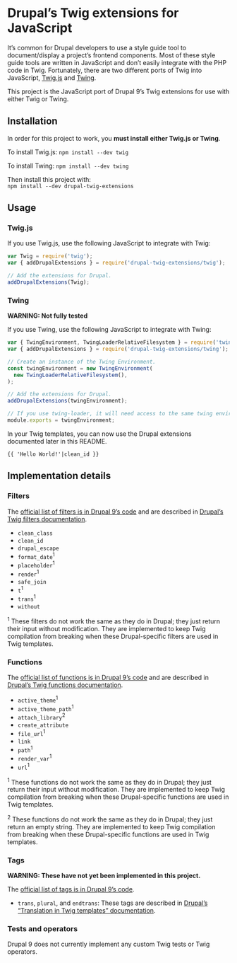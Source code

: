 # Drupal’s Twig extensions for JavaScript

It’s common for Drupal developers to use a style guide tool to document/display a project’s frontend components. Most of these style guide tools are written in JavaScript and don’t easily integrate with the PHP code in Twig. Fortunately, there are two different ports of Twig into JavaScript, [Twig.js](https://github.com/twigjs/twig.js/) and [Twing](https://github.com/NightlyCommit/twing).

This project is the JavaScript port of Drupal 9’s Twig extensions for use with either Twig or Twing.

## Installation

In order for this project to work, you **must install either Twig.js or Twing**.

To install Twig.js: `npm install --dev twig`

To install Twing: `npm install --dev twing`

Then install this project with:<br />
`npm install --dev drupal-twig-extensions`

## Usage

### Twig.js

If you use Twig.js, use the following JavaScript to integrate with Twig:

```javascript
var Twig = require('twig');
var { addDrupalExtensions } = require('drupal-twig-extensions/twig');

// Add the extensions for Drupal.
addDrupalExtensions(Twig);
```

### Twing

**WARNING: Not fully tested**

If you use Twing, use the following JavaScript to integrate with Twing:

```javascript
var { TwingEnvironment, TwingLoaderRelativeFilesystem } = require('twing');
var { addDrupalExtensions } = require('drupal-twig-extensions/twing');

// Create an instance of the Twing Environment.
const twingEnvironment = new TwingEnvironment(
  new TwingLoaderRelativeFilesystem(),
);

// Add the extensions for Drupal.
addDrupalExtensions(twingEnvironment);

// If you use twing-loader, it will need access to the same twing environment.
module.exports = twingEnvironment;
```

In your Twig templates, you can now use the Drupal extensions documented later in this README.

```twig
{{ 'Hello World!'|clean_id }}
```

## Implementation details

### Filters

The [official list of filters is in Drupal 9’s code](https://api.drupal.org/api/drupal/core%21lib%21Drupal%21Core%21Template%21TwigExtension.php/function/TwigExtension%3A%3AgetFilters/9) and are described in [Drupal’s Twig filters documentation](https://www.drupal.org/docs/theming-drupal/twig-in-drupal/filters-modifying-variables-in-twig-templates).

- `clean_class`
- `clean_id`
- `drupal_escape`
- `format_date`<sup>1</sup>
- `placeholder`<sup>1</sup>
- `render`<sup>1</sup>
- `safe_join`
- `t`<sup>1</sup>
- `trans`<sup>1</sup>
- `without`

<sup>1</sup> These filters do not work the same as they do in Drupal; they just return their input without modification. They are implemented to keep Twig compilation from breaking when these Drupal-specific filters are used in Twig templates.

### Functions

The [official list of functions is in Drupal 9’s code](https://api.drupal.org/api/drupal/core%21lib%21Drupal%21Core%21Template%21TwigExtension.php/function/TwigExtension%3A%3AgetFunctions/9) and are described in [Drupal’s Twig functions documentation](https://www.drupal.org/docs/theming-drupal/twig-in-drupal/functions-in-twig-templates).

- `active_theme`<sup>1</sup>
- `active_theme_path`<sup>1</sup>
- `attach_library`<sup>2</sup>
- `create_attribute`
- `file_url`<sup>1</sup>
- `link`
- `path`<sup>1</sup>
- `render_var`<sup>1</sup>
- `url`<sup>1</sup>

<sup>1</sup> These functions do not work the same as they do in Drupal; they just return their input without modification. They are implemented to keep Twig compilation from breaking when these Drupal-specific functions are used in Twig templates.

<sup>2</sup> These functions do not work the same as they do in Drupal; they just return an empty string. They are implemented to keep Twig compilation from breaking when these Drupal-specific functions are used in Twig templates.

### Tags

**WARNING: These have not yet been implemented in this project.**

The [official list of tags is in Drupal 9’s code](https://api.drupal.org/api/drupal/core%21lib%21Drupal%21Core%21Template%21TwigExtension.php/function/TwigExtension%3A%3AgetTokenParsers/9).

- `trans`, `plural`, and `endtrans`: These tags are described in [Drupal’s “Translation in Twig templates” documentation](https://www.drupal.org/docs/8/api/translation-api/overview#s-translation-in-twig-templates).

### Tests and operators

Drupal 9 does not currently implement any custom Twig tests or Twig operators.
